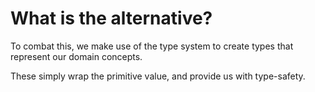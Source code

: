 # What is the alternative?

To combat this, we make use of the type system to create types that represent our domain concepts.


These simply wrap the primitive value, and provide us with type-safety.